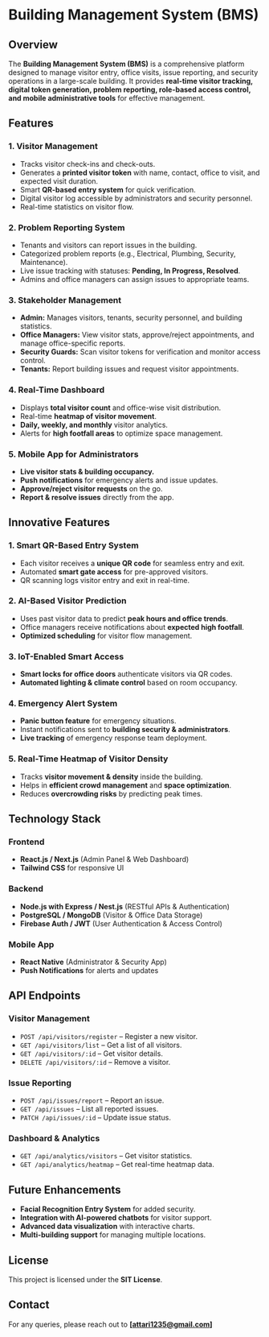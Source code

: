 # Building Management System (BMS)

## **Overview**
The **Building Management System (BMS)** is a comprehensive platform designed to manage visitor entry, office visits, issue reporting, and security operations in a large-scale building. It provides **real-time visitor tracking, digital token generation, problem reporting, role-based access control, and mobile administrative tools** for effective management.

## **Features**
### **1. Visitor Management**
- Tracks visitor check-ins and check-outs.
- Generates a **printed visitor token** with name, contact, office to visit, and expected visit duration.
- Smart **QR-based entry system** for quick verification.
- Digital visitor log accessible by administrators and security personnel.
- Real-time statistics on visitor flow.

### **2. Problem Reporting System**
- Tenants and visitors can report issues in the building.
- Categorized problem reports (e.g., Electrical, Plumbing, Security, Maintenance).
- Live issue tracking with statuses: **Pending, In Progress, Resolved**.
- Admins and office managers can assign issues to appropriate teams.

### **3. Stakeholder Management**
- **Admin:** Manages visitors, tenants, security personnel, and building statistics.
- **Office Managers:** View visitor stats, approve/reject appointments, and manage office-specific reports.
- **Security Guards:** Scan visitor tokens for verification and monitor access control.
- **Tenants:** Report building issues and request visitor appointments.

### **4. Real-Time Dashboard**
- Displays **total visitor count** and office-wise visit distribution.
- Real-time **heatmap of visitor movement**.
- **Daily, weekly, and monthly** visitor analytics.
- Alerts for **high footfall areas** to optimize space management.

### **5. Mobile App for Administrators**
- **Live visitor stats & building occupancy.**
- **Push notifications** for emergency alerts and issue updates.
- **Approve/reject visitor requests** on the go.
- **Report & resolve issues** directly from the app.

## **Innovative Features**
### **1. Smart QR-Based Entry System**
- Each visitor receives a **unique QR code** for seamless entry and exit.
- Automated **smart gate access** for pre-approved visitors.
- QR scanning logs visitor entry and exit in real-time.

### **2. AI-Based Visitor Prediction**
- Uses past visitor data to predict **peak hours and office trends**.
- Office managers receive notifications about **expected high footfall**.
- **Optimized scheduling** for visitor flow management.

### **3. IoT-Enabled Smart Access**
- **Smart locks for office doors** authenticate visitors via QR codes.
- **Automated lighting & climate control** based on room occupancy.

### **4. Emergency Alert System**
- **Panic button feature** for emergency situations.
- Instant notifications sent to **building security & administrators**.
- **Live tracking** of emergency response team deployment.

### **5. Real-Time Heatmap of Visitor Density**
- Tracks **visitor movement & density** inside the building.
- Helps in **efficient crowd management** and **space optimization**.
- Reduces **overcrowding risks** by predicting peak times.

## **Technology Stack**
### **Frontend**
- **React.js / Next.js** (Admin Panel & Web Dashboard)
- **Tailwind CSS** for responsive UI

### **Backend**
- **Node.js with Express / Nest.js** (RESTful APIs & Authentication)
- **PostgreSQL / MongoDB** (Visitor & Office Data Storage)
- **Firebase Auth / JWT** (User Authentication & Access Control)

### **Mobile App**
- **React Native** (Administrator & Security App)
- **Push Notifications** for alerts and updates

## **API Endpoints**
### **Visitor Management**
- `POST /api/visitors/register` – Register a new visitor.
- `GET /api/visitors/list` – Get a list of all visitors.
- `GET /api/visitors/:id` – Get visitor details.
- `DELETE /api/visitors/:id` – Remove a visitor.

### **Issue Reporting**
- `POST /api/issues/report` – Report an issue.
- `GET /api/issues` – List all reported issues.
- `PATCH /api/issues/:id` – Update issue status.

### **Dashboard & Analytics**
- `GET /api/analytics/visitors` – Get visitor statistics.
- `GET /api/analytics/heatmap` – Get real-time heatmap data.

## **Future Enhancements**
- **Facial Recognition Entry System** for added security.
- **Integration with AI-powered chatbots** for visitor support.
- **Advanced data visualization** with interactive charts.
- **Multi-building support** for managing multiple locations.

## **License**
This project is licensed under the **SIT License**.

## **Contact**
For any queries, please reach out to **[attari1235@gmail.com]** 

